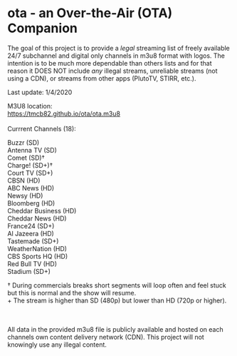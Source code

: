 # ota - an Over-the-Air (OTA) Companion
The goal of this project is to provide  a *legal* streaming list of freely available 24/7 subchannel and digital only channels in m3u8 format with logos. The intention is to be much more dependable than others lists and for that reason it DOES NOT include *any* illegal streams, unreliable streams (not using a CDN), or streams from other apps (PlutoTV, STIRR, etc.).

Last update: 1/4/2020


M3U8 location:<br>
https://tmcb82.github.io/ota/ota.m3u8
<br><br>
Currrent Channels (18):

Buzzr (SD)<br>
Antenna TV (SD)<br>
Comet (SD)†<br>
Charge! (SD+)†<br>
Court TV (SD+)<br>
CBSN (HD)<br>
ABC News (HD)<br>
Newsy (HD)<br>
Bloomberg (HD)<br>
Cheddar Business (HD)<br>
Cheddar News (HD)<br>
France24 (SD+)<br>
Al Jazeera (HD)<br>
Tastemade (SD+)<br>
WeatherNation (HD)<br>
CBS Sports HQ (HD)<br>
Red Bull TV (HD)<br>
Stadium (SD+)<br>


† During commercials breaks short segments will loop often and feel stuck but this is normal and the show will resume.<br>
\+ The stream is higher than SD (480p) but lower than HD (720p or higher).


<br><br>
All data in the provided m3u8 file is publicly available and hosted on each channels own content delivery network (CDN). This project  will not knowingly use any illegal content.
